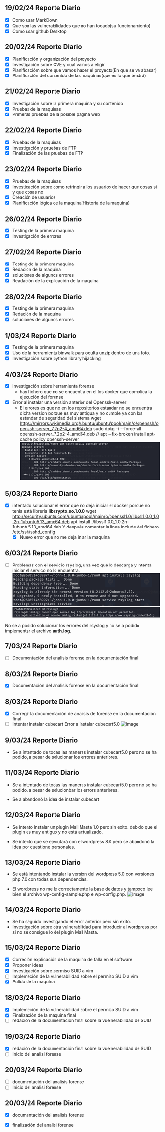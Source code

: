 ## 19/02/24 Reporte Diario
- [X] Como usar MarkDown
- [X] Que son las vulnerabilidades que no han tocado(su funcionamiento)
- [X] Como usar github Desktop

## 20/02/24 Reporte Diario

- [X] Planificación y organización del proyecto
- [X] Investigación sobre CVE y cual vamos a eligir
- [X] Planificacióm sobre que vamos hacer el proyecto(En que se va abasar)
- [X] Planificación del contenido de las maquinas(que es lo que tendrá)

## 21/02/24 Reporte Diario
- [X] Investigación sobre la primera maquina y su contenido
- [X] Pruebas de la maquinas
- [X] Primeras pruebas de la posible pagina web

## 22/02/24 Reporte Diario
- [X] Pruebas de la maquinas
- [X] Investigación y pruebas de FTP
- [X] Finalización de las pruebas de FTP

## 23/02/24 Reporte Diario
- [X] Pruebas de la maquinas
- [X] Investigación sobre como retringir a los usuarios de hacer que cosas si y que cosas no
- [X] Creación de usuarios
- [X] Planificación lógica de la maquina(Historia de la maquina)

## 26/02/24 Reporte Diario
- [X] Testing de la primera maquina
- [X] Investigación de errores

## 27/02/24 Reporte Diario
- [X] Testing de la primera maquina
- [X] Redación de la maquina
- [X] soluciones de algunos errores
- [X] Readación de la explicación de la maquina

## 28/02/24 Reporte Diario
- [X] Testing de la primera maquina
- [X] Redación de la maquina
- [X] soluciones de algunos errores

## 1/03/24 Reporte Diario
- [X] Testing de la primera maquina
- [X] Uso de la herramienta binwalk para oculta unzip dentro de una foto.
- [X] Investigación sobre python library hijacking

## 4/03/24 Reporte Diario
- [X] investigación sobre herramienta forense
    - hay fichero que no se encuentra en el los docker que complica la ejecución del forense
- [X] Error al instalar una versión anterior del Openssh-server
    - El errores es que no en los repositorios estandar no se encuentra dicha version porque es muy antigua y no cumple ya con los estandar de seguridad del sistema
       wget https://mirrors.wikimedia.org/ubuntu/ubuntu/pool/main/o/openssh/openssh-server_7.2p2-4_amd64.deb
       sudo dpkg -i --force-all openssh-server_7.2p2-4_amd64.deb
       //
       apt --fix-broken install
       apt-cache policy openssh-server
![alt text](image.png)

## 5/03/24 Reporte Diario
- [X] intentado solucionar el error que no deja iniciar el docker porque no tenia está libreria **libcrypto.so.1.0.0**
wget http://security.ubuntu.com/ubuntu/pool/main/o/openssl1.0/libssl1.0.0_1.0.2n-1ubuntu5.13_amd64.deb
apt install ./libssl1.0.0_1.0.2n-1ubuntu5.13_amd64.deb
Y después comentar la linea include del fichero /etc/ssh/sshd_config
    - [X] Nuevo error que no me deja iniar la maquina 

## 6/03/24 Reporte Diario
- [ ] Problemas con el servicio rsyslog, una vez que lo descarga y intenta iniciar el servico no lo encuentra.
![alt text](image-1.png)
![alt text](image-2.png)

No se a podido solucionar los errores del rsyslog y no se a podido implementar el archivo **auth.log**.

## 7/03/24 Reporte Diario

- [ ] Documentación del analisis forense en la documentación final

## 8/03/24 Reporte Diario

- [x] Documentación del analisis forense en la documentación final

## 8/03/24 Reporte Diario

- [x] Corregir la documentación de analisis de forense en la documentación final
- [ ] Intentar instalar cubecart
      Error a instalar cubecart5.0
![image](https://github.com/Dani-ITB24/Proyecto-Final/assets/160489903/99e6f923-e8f5-4d48-8651-f42783642da1)
     
## 9/03/24 Reporte Diario
- Se a intentado de todas las maneras instalar cubecart5.0 pero no se ha podido, a pesar de solucionar los errores anteriores.

## 11/03/24 Reporte Diario
- Se a intentado de todas las maneras instalar cubecart5.0 pero no se ha podido, a pesar de solucionbar los errors anteriores.

- Se a abandonó la idea de instalar cubecart

## 12/03/24 Reporte Diario
- Se intento instalar un plugin Mail Masta 1.0 pero sin exito. debido que el plugin es muy antiguo y no está actualizado. 

- Se intento que se ejecutará con el wordpress 8.0 pero se abandonó la idea por cuestione personales.

## 13/03/24 Reporte Diario
- Se está intentando instalar la version del wordpress 5.0 con versiones php 7.0 con todas sus dependencias.

- El wordpress no me le correctamente la base de datos y tampoco lee bien el archivo wp-config-sample.php e wp-config.php.
![image](https://github.com/Dani-ITB24/Proyecto-Final/assets/160489903/cbd58bc0-7db5-4e43-a2b2-a72858a5fbf6)

## 14/03/24 Reporte Diario
- Se ha seguido investigando el error anterior pero sin exito.
- Investigación sobre otra vulnerabilidad para introducir al wordpress por si no se consigue lo del plugin Mail Masta.

## 15/03/24 Reporte Diario
- [X] Correción explicación de la maquina de falla en el software
- [x] Proponer ideas
- [x] Investigación sobre permiso SUID a vim
- [ ] Implemeción de la vulnerabilidad sobre el permiso SUID a vim
- [x] Pulido de la maquina.

## 18/03/24 Reporte Diario
- [X] Implemeción de la vulnerabilidad sobre el permiso SUID a vim
- [X] Finalización de la maquina final
- [ ] redación de la documentación final sobre la vuelnerabilidad de SUID
 
## 19/03/24 Reporte Diario
- [X] redación de la documentación final sobre la vuelnerabilidad de SUID
- [ ] Inicio del analisi forense

## 20/03/24 Reporte Diario
- [ ] documentación del analisis forense
- [ ] Inicio del analisi forense

## 20/03/24 Reporte Diario
- [X] documentación del analisis forense
- [X] finalización del analisi forense

